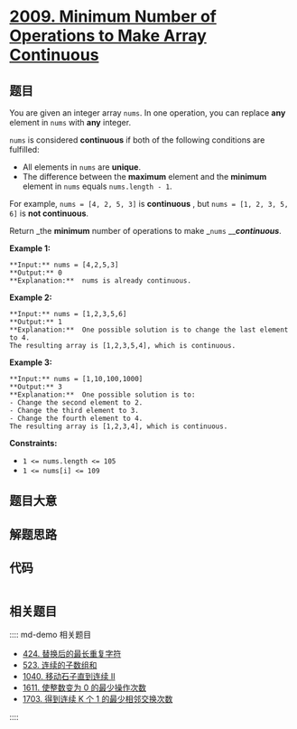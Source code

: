 # [2009. Minimum Number of Operations to Make Array Continuous](https://leetcode.com/problems/minimum-number-of-operations-to-make-array-continuous)

## 题目

You are given an integer array `nums`. In one operation, you can replace
**any** element in `nums` with **any** integer.

`nums` is considered **continuous** if both of the following conditions are
fulfilled:

  * All elements in `nums` are **unique**.
  * The difference between the **maximum** element and the **minimum** element in `nums` equals `nums.length - 1`.

For example, `nums = [4, 2, 5, 3]` is **continuous** , but `nums = [1, 2, 3,
5, 6]` is **not continuous**.

Return _the **minimum** number of operations to make _`nums`
__**_continuous_**.



**Example 1:**

    
    
    **Input:** nums = [4,2,5,3]
    **Output:** 0
    **Explanation:**  nums is already continuous.
    

**Example 2:**

    
    
    **Input:** nums = [1,2,3,5,6]
    **Output:** 1
    **Explanation:**  One possible solution is to change the last element to 4.
    The resulting array is [1,2,3,5,4], which is continuous.
    

**Example 3:**

    
    
    **Input:** nums = [1,10,100,1000]
    **Output:** 3
    **Explanation:**  One possible solution is to:
    - Change the second element to 2.
    - Change the third element to 3.
    - Change the fourth element to 4.
    The resulting array is [1,2,3,4], which is continuous.
    



**Constraints:**

  * `1 <= nums.length <= 105`
  * `1 <= nums[i] <= 109`


## 题目大意

## 解题思路

## 代码

```javascript

```

## 相关题目

:::: md-demo 相关题目
- [424. 替换后的最长重复字符](https://leetcode.com/problems/longest-repeating-character-replacement)
- [523. 连续的子数组和](https://leetcode.com/problems/continuous-subarray-sum)
- [1040. 移动石子直到连续 II](https://leetcode.com/problems/moving-stones-until-consecutive-ii)
- [1611. 使整数变为 0 的最少操作次数](https://leetcode.com/problems/minimum-one-bit-operations-to-make-integers-zero)
- [1703. 得到连续 K 个 1 的最少相邻交换次数](https://leetcode.com/problems/minimum-adjacent-swaps-for-k-consecutive-ones)

::::
